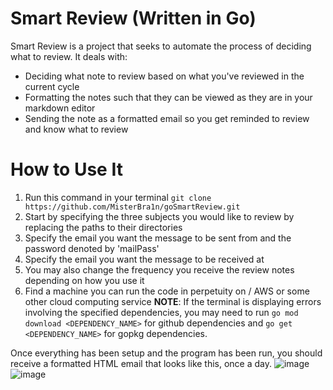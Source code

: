 # Smart Review (Written in Go)
Smart Review is a project that seeks to automate the process of deciding what to review. It deals with:
- Deciding what note to review based on what you've reviewed in the current cycle
- Formatting the notes such that they can be viewed as they are in your markdown editor
- Sending the note as a formatted email so you get reminded to review and know what to review

# How to Use It
1. Run this command in your terminal `git clone https://github.com/MisterBra1n/goSmartReview.git`
2. Start by specifying the three subjects you would like to review by replacing the paths to their directories
3. Specify the email you want the message to be sent from and the password denoted by 'mailPass'
4. Specify the email you want the message to be received at
5. You may also change the frequency you receive the review notes depending on how you use it
6. Find a machine you can run the code in perpetuity on / AWS or some other cloud computing service
**NOTE**: If the terminal is displaying errors involving the specified dependencies, you may need to run `go mod download <DEPENDENCY_NAME>` for github dependencies and `go get <DEPENDENCY_NAME>` for gopkg dependencies.

Once everything has been setup and the program has been run, you should receive a formatted HTML email that looks like this, once a day. ![image](https://github.com/MisterBra1n/goSmartReviewer/assets/108496802/a5b12fdf-38b6-4674-8b58-61a99180d57f)![image](https://github.com/MisterBra1n/goSmartReviewer/assets/108496802/793bfaeb-8d39-4aaa-b239-1c71ee27f988)

